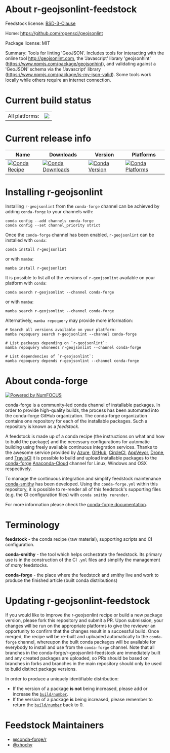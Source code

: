 About r-geojsonlint-feedstock
=============================

Feedstock license: [BSD-3-Clause](https://github.com/conda-forge/r-geojsonlint-feedstock/blob/main/LICENSE.txt)

Home: https://github.com/ropensci/geojsonlint

Package license: MIT

Summary: Tools for linting 'GeoJSON'. Includes tools for interacting with the online tool <http://geojsonlint.com>, the 'Javascript' library 'geojsonhint' (<https://www.npmjs.com/package/geojsonhint>), and validating against a 'GeoJSON' schema via the 'Javascript' library (<https://www.npmjs.com/package/is-my-json-valid>). Some tools work locally while others require an internet connection.

Current build status
====================


<table><tr><td>All platforms:</td>
    <td>
      <a href="https://dev.azure.com/conda-forge/feedstock-builds/_build/latest?definitionId=7228&branchName=main">
        <img src="https://dev.azure.com/conda-forge/feedstock-builds/_apis/build/status/r-geojsonlint-feedstock?branchName=main">
      </a>
    </td>
  </tr>
</table>

Current release info
====================

| Name | Downloads | Version | Platforms |
| --- | --- | --- | --- |
| [![Conda Recipe](https://img.shields.io/badge/recipe-r--geojsonlint-green.svg)](https://anaconda.org/conda-forge/r-geojsonlint) | [![Conda Downloads](https://img.shields.io/conda/dn/conda-forge/r-geojsonlint.svg)](https://anaconda.org/conda-forge/r-geojsonlint) | [![Conda Version](https://img.shields.io/conda/vn/conda-forge/r-geojsonlint.svg)](https://anaconda.org/conda-forge/r-geojsonlint) | [![Conda Platforms](https://img.shields.io/conda/pn/conda-forge/r-geojsonlint.svg)](https://anaconda.org/conda-forge/r-geojsonlint) |

Installing r-geojsonlint
========================

Installing `r-geojsonlint` from the `conda-forge` channel can be achieved by adding `conda-forge` to your channels with:

```
conda config --add channels conda-forge
conda config --set channel_priority strict
```

Once the `conda-forge` channel has been enabled, `r-geojsonlint` can be installed with `conda`:

```
conda install r-geojsonlint
```

or with `mamba`:

```
mamba install r-geojsonlint
```

It is possible to list all of the versions of `r-geojsonlint` available on your platform with `conda`:

```
conda search r-geojsonlint --channel conda-forge
```

or with `mamba`:

```
mamba search r-geojsonlint --channel conda-forge
```

Alternatively, `mamba repoquery` may provide more information:

```
# Search all versions available on your platform:
mamba repoquery search r-geojsonlint --channel conda-forge

# List packages depending on `r-geojsonlint`:
mamba repoquery whoneeds r-geojsonlint --channel conda-forge

# List dependencies of `r-geojsonlint`:
mamba repoquery depends r-geojsonlint --channel conda-forge
```


About conda-forge
=================

[![Powered by
NumFOCUS](https://img.shields.io/badge/powered%20by-NumFOCUS-orange.svg?style=flat&colorA=E1523D&colorB=007D8A)](https://numfocus.org)

conda-forge is a community-led conda channel of installable packages.
In order to provide high-quality builds, the process has been automated into the
conda-forge GitHub organization. The conda-forge organization contains one repository
for each of the installable packages. Such a repository is known as a *feedstock*.

A feedstock is made up of a conda recipe (the instructions on what and how to build
the package) and the necessary configurations for automatic building using freely
available continuous integration services. Thanks to the awesome service provided by
[Azure](https://azure.microsoft.com/en-us/services/devops/), [GitHub](https://github.com/),
[CircleCI](https://circleci.com/), [AppVeyor](https://www.appveyor.com/),
[Drone](https://cloud.drone.io/welcome), and [TravisCI](https://travis-ci.com/)
it is possible to build and upload installable packages to the
[conda-forge](https://anaconda.org/conda-forge) [Anaconda-Cloud](https://anaconda.org/)
channel for Linux, Windows and OSX respectively.

To manage the continuous integration and simplify feedstock maintenance
[conda-smithy](https://github.com/conda-forge/conda-smithy) has been developed.
Using the ``conda-forge.yml`` within this repository, it is possible to re-render all of
this feedstock's supporting files (e.g. the CI configuration files) with ``conda smithy rerender``.

For more information please check the [conda-forge documentation](https://conda-forge.org/docs/).

Terminology
===========

**feedstock** - the conda recipe (raw material), supporting scripts and CI configuration.

**conda-smithy** - the tool which helps orchestrate the feedstock.
                   Its primary use is in the construction of the CI ``.yml`` files
                   and simplify the management of *many* feedstocks.

**conda-forge** - the place where the feedstock and smithy live and work to
                  produce the finished article (built conda distributions)


Updating r-geojsonlint-feedstock
================================

If you would like to improve the r-geojsonlint recipe or build a new
package version, please fork this repository and submit a PR. Upon submission,
your changes will be run on the appropriate platforms to give the reviewer an
opportunity to confirm that the changes result in a successful build. Once
merged, the recipe will be re-built and uploaded automatically to the
`conda-forge` channel, whereupon the built conda packages will be available for
everybody to install and use from the `conda-forge` channel.
Note that all branches in the conda-forge/r-geojsonlint-feedstock are
immediately built and any created packages are uploaded, so PRs should be based
on branches in forks and branches in the main repository should only be used to
build distinct package versions.

In order to produce a uniquely identifiable distribution:
 * If the version of a package **is not** being increased, please add or increase
   the [``build/number``](https://docs.conda.io/projects/conda-build/en/latest/resources/define-metadata.html#build-number-and-string).
 * If the version of a package **is** being increased, please remember to return
   the [``build/number``](https://docs.conda.io/projects/conda-build/en/latest/resources/define-metadata.html#build-number-and-string)
   back to 0.

Feedstock Maintainers
=====================

* [@conda-forge/r](https://github.com/conda-forge/r/)
* [@xhochy](https://github.com/xhochy/)

